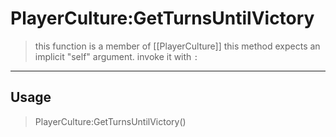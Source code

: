 # PlayerCulture:GetTurnsUntilVictory
> this function is a member of [[PlayerCulture]]
> this method expects an implicit "self" argument. invoke it with `:`
-----
## Usage
> PlayerCulture:GetTurnsUntilVictory()
